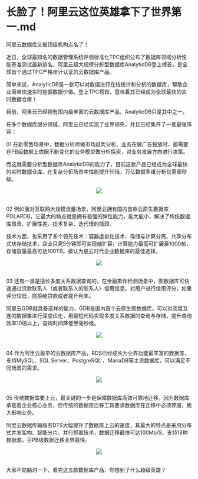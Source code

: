 # 长脸了！阿里云这位英雄拿下了世界第一.md

阿里云数据库又被顶级机构点名了！

近日，全球最知名的数据管理系统评测标准化TPC组织公布了数据库领域分析性能基准测试最新排名，阿里云超大规模分析型数据库AnalyticDB登上榜首，是全球首个通过TPC严格审计认证的云数据库产品。

简单来说，AnalyticDB是一款可以对数据进行在线统计和分析的数据库，帮助企业简单快速实时挖掘数据价值。登上TPC榜首，意味着其已经成为全球最快的实时数据仓库！

目前，阿里云已经拥有国内最丰富的云数据库产品，AnalyticDB只是其中之一。

在多个数据库细分领域，阿里云已经实现了业界领先，并且已经集齐了一套最强阵容：

01
在新零售场景中，数据分析师做市场趋势分析、业务在做广告投放时，都需要在PB级数据上依据不断变化的业务模型做分析探索，对业务发展方向进行决策。

而这就需要分析型数据库AnalyticDB的能力了，目前这款产品已经成为全球最快的实时数据仓库，在复杂分析场景中性能提升10倍，万亿数据多维分析仅需毫秒级。

<div style="text-align:center" align="center">
<img src="/images/长脸了！阿里云这位英雄拿下了世界第一1.png" align="center" />
</div>
</br>

02
例如面对互联网大规模流量场景，阿里云拥有国内首款云原生数据库POLARDB，它最大的特点就是拥有极强的弹性能力，能大能小，解决了传统数据库昂贵、扩展性差、技术复杂、迭代慢的瓶颈。

技术方面，也采用了多个领先技术：容器虚拟化技术、存储与计算分离、共享分布式块存储技术，企业只需5分钟即可实现缩扩容，计算能力最高可扩展至1000核，存储容量最高可达100TB。被认为是云时代企业数据库的最佳选择。

<div style="text-align:center" align="center">
<img src="/images/长脸了！阿里云这位英雄拿下了世界第一2.png" align="center" />
</div>
</br>

03
还有一类是擅长多度关系数据查询的。在金融欺诈检测场景中，图数据库可快速通过贷款联系人（或者联系人的联系人）信用信息，对用户进行信用评分，如果评分较低，则拒绝贷款或者提升利率。

阿里云GDB就具备这样的能力，GDB是国内首个云原生图数据库，可以对高度互连的数据集进行深度优化，用最短代码实现多度关系数据的查询与存储，提升查询效率10倍以上，查询时间降低至毫秒级。

<div style="text-align:center" align="center">
<img src="/images/长脸了！阿里云这位英雄拿下了世界第一3.png" align="center" />
</div>
</br>

04
作为阿里云最早的云数据库产品，RDS已经成长为业界功能最丰富的数据库，支持MySQL、SQL Server、PostgreSQL 、MariaDB等主流数据库，可以满足不同场景的需求。

<div style="text-align:center" align="center">
<img src="/images/长脸了！阿里云这位英雄拿下了世界第一4.png" align="center" />
</div>
</br>

05
传统数据库要上云，最关键的一步是保障数据库高效可靠地迁移。因为数据库承载着企业核心业务，但传统的数据库迁移工具要求数据库在迁移中必须停服，极大影响业务。

阿里云数据传输服务DTS大幅提升了数据库上云的速度，其最大的特点是采用分布式并发架构、智能分片、并行抓取技术，数据迁移最快可达100Mb/S，支持18种数据源，百PB级数据迁移业界最快。

<div style="text-align:center" align="center">
<img src="/images/长脸了！阿里云这位英雄拿下了世界第一5.png" align="center" />
</div>
</br>

大家不妨脑洞一下，看完这五款数据库产品，你想到了什么超级英雄？
